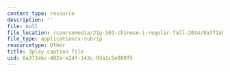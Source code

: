 ```yaml
---
content_type: resource
description: ''
file: null
file_location: /coursemedia/21g-101-chinese-i-regular-fall-2014/0a372abc482ae24f143c93a1c5e008f5_zGx0aFh8oxk.srt
file_type: application/x-subrip
resourcetype: Other
title: 3play caption file
uid: 0a372abc-482a-e24f-143c-93a1c5e008f5
---
```

